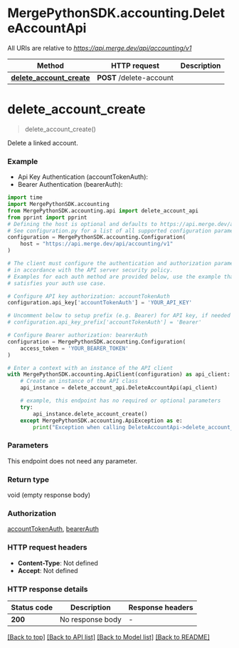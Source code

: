 # MergePythonSDK.accounting.DeleteAccountApi

All URIs are relative to *https://api.merge.dev/api/accounting/v1*

Method | HTTP request | Description
------------- | ------------- | -------------
[**delete_account_create**](DeleteAccountApi.md#delete_account_create) | **POST** /delete-account | 


# **delete_account_create**
> delete_account_create()



Delete a linked account.

### Example

* Api Key Authentication (accountTokenAuth):
* Bearer Authentication (bearerAuth):

```python
import time
import MergePythonSDK.accounting
from MergePythonSDK.accounting.api import delete_account_api
from pprint import pprint
# Defining the host is optional and defaults to https://api.merge.dev/api/accounting/v1
# See configuration.py for a list of all supported configuration parameters.
configuration = MergePythonSDK.accounting.Configuration(
    host = "https://api.merge.dev/api/accounting/v1"
)

# The client must configure the authentication and authorization parameters
# in accordance with the API server security policy.
# Examples for each auth method are provided below, use the example that
# satisfies your auth use case.

# Configure API key authorization: accountTokenAuth
configuration.api_key['accountTokenAuth'] = 'YOUR_API_KEY'

# Uncomment below to setup prefix (e.g. Bearer) for API key, if needed
# configuration.api_key_prefix['accountTokenAuth'] = 'Bearer'

# Configure Bearer authorization: bearerAuth
configuration = MergePythonSDK.accounting.Configuration(
    access_token = 'YOUR_BEARER_TOKEN'
)

# Enter a context with an instance of the API client
with MergePythonSDK.accounting.ApiClient(configuration) as api_client:
    # Create an instance of the API class
    api_instance = delete_account_api.DeleteAccountApi(api_client)

    # example, this endpoint has no required or optional parameters
    try:
        api_instance.delete_account_create()
    except MergePythonSDK.accounting.ApiException as e:
        print("Exception when calling DeleteAccountApi->delete_account_create: %s\n" % e)
```


### Parameters
This endpoint does not need any parameter.

### Return type

void (empty response body)

### Authorization

[accountTokenAuth](../README.md#accountTokenAuth), [bearerAuth](../README.md#bearerAuth)

### HTTP request headers

 - **Content-Type**: Not defined
 - **Accept**: Not defined


### HTTP response details

| Status code | Description | Response headers |
|-------------|-------------|------------------|
**200** | No response body |  -  |

[[Back to top]](#) [[Back to API list]](../README.md#documentation-for-api-endpoints) [[Back to Model list]](../README.md#documentation-for-models) [[Back to README]](../README.md)

